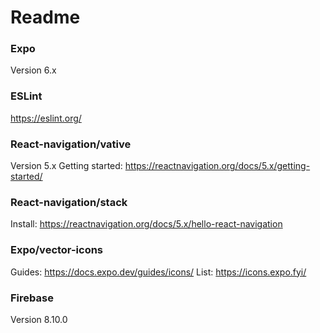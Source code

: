 # Readme
### Expo
Version 6.x
### ESLint
https://eslint.org/
### React-navigation/vative
Version 5.x
Getting started: https://reactnavigation.org/docs/5.x/getting-started/
### React-navigation/stack
Install: https://reactnavigation.org/docs/5.x/hello-react-navigation
### Expo/vector-icons
Guides: https://docs.expo.dev/guides/icons/
List: https://icons.expo.fyi/
### Firebase
Version 8.10.0
